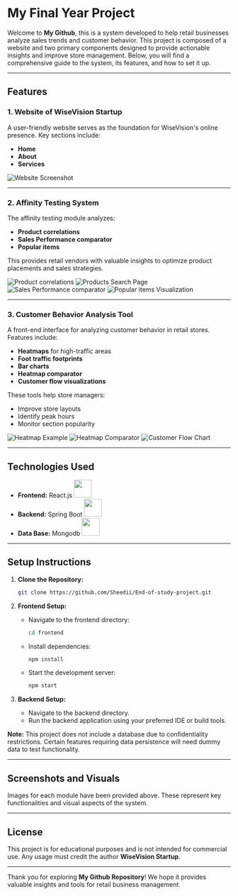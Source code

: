 # My Final Year Project

Welcome to **My Github**, this is a system developed to help retail businesses analyze sales trends and customer behavior. This project is composed of a website and two primary components designed to provide actionable insights and improve store management. Below, you will find a comprehensive guide to the system, its features, and how to set it up.

---

## Features

### 1. Website of WiseVision Startup

A user-friendly website serves as the foundation for WiseVision's online presence. Key sections include:
- **Home**
- **About**
- **Services**

![Website Screenshot](./images/website.jpg)

---

### 2. Affinity Testing System

The affinity testing module analyzes:
- **Product correlations**
- **Sales Performance comparator**
- **Popular items**

This provides retail vendors with valuable insights to optimize product placements and sales strategies.

![Product correlations](./images/correlationMatrixPage.jpg)
![Products Search Page](./images/twoProductComparatorsearchPage.jpg)
![Sales Performance comparator](./images/twoProductPage.jpg)
![Popular items Visualization](./images/top10products.jpg)

---

### 3. Customer Behavior Analysis Tool

A front-end interface for analyzing customer behavior in retail stores. Features include:
- **Heatmaps** for high-traffic areas
- **Foot traffic footprints**
- **Bar charts**
- **Heatmap comparator**
- **Customer flow visualizations**

These tools help store managers:
- Improve store layouts
- Identify peak hours
- Monitor section popularity

![Heatmap Example](./images/heatmapPage.jpg)
![Heatmap Comparator](./images/heatcomp.jpg)
![Customer Flow Chart](./images/customerflow.jpg)

---

## Technologies Used

- **Frontend:** React.js <img src="https://cdn.jsdelivr.net/gh/devicons/devicon/icons/react/react-original.svg" width="40" height="40"/> 
- **Backend:** Spring Boot <img src="https://cdn.jsdelivr.net/gh/devicons/devicon/icons/spring/spring-original.svg" width="40" height="40"/>
- **Data Base:** Mongodb <img src="https://cdn.jsdelivr.net/gh/devicons/devicon/icons/mongodb/mongodb-original.svg" width="40" height="40"/>

---

## Setup Instructions

1. **Clone the Repository:**
   ```bash
   git clone https://github.com/Sheedii/End-of-study-project.git
   ```

2. **Frontend Setup:**
   - Navigate to the frontend directory:
     ```bash
     cd frontend
     ```
   - Install dependencies:
     ```bash
     npm install
     ```
   - Start the development server:
     ```bash
     npm start
     ```

3. **Backend Setup:**
   - Navigate to the backend directory.
   - Run the backend application using your preferred IDE or build tools.

**Note:**
This project does not include a database due to confidentiality restrictions. Certain features requiring data persistence will need dummy data to test functionality.

---

## Screenshots and Visuals
Images for each module have been provided above. These represent key functionalities and visual aspects of the system.

---


## License
This project is for educational purposes and is not intended for commercial use. Any usage must credit the author **WiseVision Startup**.

---

Thank you for exploring **My Github Repository**! We hope it provides valuable insights and tools for retail business management.

